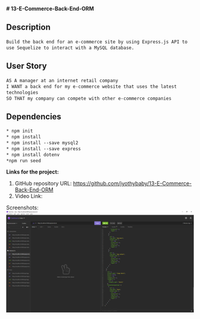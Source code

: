 <b># 13-E-Commerce-Back-End-ORM</b><br>

## Description
    Build the back end for an e-commerce site by using Express.js API to use Sequelize to interact with a MySQL database.

## User Story
    AS A manager at an internet retail company
    I WANT a back end for my e-commerce website that uses the latest technologies
    SO THAT my company can compete with other e-commerce companies

## Dependencies
    * npm init
    * npm install
    * npm install --save mysql2
    * npm install --save express
    * npm install dotenv
    *npm run seed

<b>Links for the project:</b><br>

1. GitHub repository URL: https://github.com/jyothybaby/13-E-Commerce-Back-End-ORM
2. Video Link:  

Screenshots:
![screen-1](https://github.com/jyothybaby/13-E-Commerce-Back-End-ORM/blob/main/Screenshots/img1.png)<br>